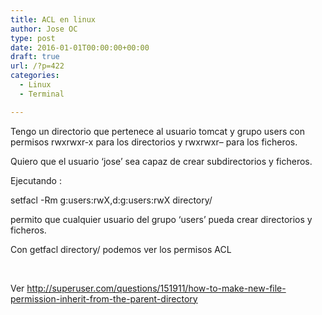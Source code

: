 ```yaml
---
title: ACL en linux
author: Jose OC
type: post
date: 2016-01-01T00:00:00+00:00
draft: true
url: /?p=422
categories:
  - Linux
  - Terminal

---
```

Tengo un directorio que pertenece al usuario tomcat y grupo users con permisos rwxrwxr-x para los directorios y rwxrwxr&#8211; para los ficheros.

Quiero que el usuario &#8216;jose&#8217; sea capaz de crear subdirectorios y ficheros.

Ejecutando :

setfacl -Rm g:users:rwX,d:g:users:rwX directory/

permito que cualquier usuario del grupo &#8216;users&#8217; pueda crear directorios y ficheros.

Con getfacl directory/ podemos ver los permisos ACL

&nbsp;

Ver <http://superuser.com/questions/151911/how-to-make-new-file-permission-inherit-from-the-parent-directory>